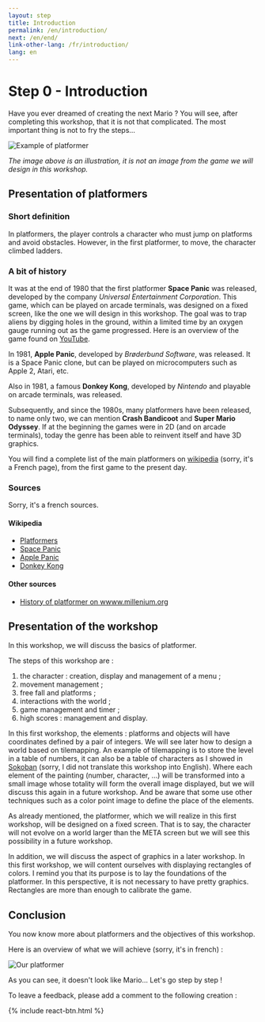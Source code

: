 ```yaml
---
layout: step
title: Introduction
permalink: /en/introduction/
next: /en/end/
link-other-lang: /fr/introduction/
lang: en
---
```


# Step 0 - Introduction

Have you ever dreamed of creating the next Mario ? You will see, after completing this workshop, that it is not that complicated. The most important thing is not to fry the steps...

![Example of platformer](https://zupimages.net/up/19/11/kqg7.png)

*The image above is an illustration, it is not an image from the game we will design in this workshop.*

## Presentation of platformers

### Short definition

In platformers, the player controls a character who must jump on platforms and avoid obstacles. However, in the first platformer, to move, the character climbed ladders.

### A bit of history

It was at the end of 1980 that the first platformer **Space Panic** was released, developed by the company *Universal Entertainment Corporation*.  This game, which can be played on arcade terminals, was designed on a fixed screen, like the one we will design in this workshop. The goal was to trap aliens by digging holes in the ground, within a limited time by an oxygen gauge running out as the game progressed. 
Here is an overview of the game found on <a href="https://www.youtube.com/watch?v=dLd1xABCsaQ" class="external-link" >YouTube</a>.

In 1981, **Apple Panic**, developed by *Brøderbund Software*, was released. It is a Space Panic clone, but can be played on microcomputers such as Apple 2, Atari, etc.

Also in 1981, a famous **Donkey Kong**, developed by *Nintendo* and playable on arcade terminals, was released.

Subsequently, and since the 1980s, many platformers have been released, to name only two, we can mention **Crash Bandicoot** and **Super Mario Odyssey**. If at the beginning the games were in 2D (and on arcade terminals), today the genre has been able to reinvent itself and have 3D graphics.

You will find a complete list of the main platformers on <a href="https://fr.wikipedia.org/wiki/Liste_chronologique_de_jeux_de_plates-formes" class="external-link" >wikipedia</a> (sorry, it's a French page), from the first game to the present day.

### Sources

Sorry, it's a french sources.

#### Wikipedia

<div class="sources" >
	<ul>
		<li><a href="https://fr.wikipedia.org/wiki/Jeu_de_plates-formes" class="external-link" >Platformers</a></li>
		<li><a href="https://fr.wikipedia.org/wiki/Space_Panic" class="external-link" >Space Panic</a></li>
		<li><a href="https://fr.wikipedia.org/wiki/Apple_Panic" class="external-link" >Apple Panic</a></li>
		<li><a href="https://fr.wikipedia.org/wiki/Donkey_Kong_%28jeu_vidéo,_1981%29" class="external-link" >Donkey Kong</a></li>
	</ul>
</div>

#### Other sources

<div class="sources" >
	<ul>
		<li><a href="https://www.millenium.org/news/137671.html?page=4" class="external-link" >History of platformer on wwww.millenium.org</a></li>
	</ul>
</div>

## Presentation of the workshop

In this workshop, we will discuss the basics of platformer.

The steps of this workshop are :
1. the character : creation, display and management of a menu ;
2. movement management ;
3. free fall and platforms ;
4. interactions with the world ;
5. game management and timer ;
6. high scores : management and display.

In this first workshop, the elements : platforms and objects will have coordinates defined by a pair of integers. We will see later how to design a world based on tilemapping. An example of tilemapping is to store the level in a table of numbers, it can also be a table of characters as I showed in <a href="https://gamebuino.com/fr/academy/workshop/sokoban-vs-poo" class="external-link" >Sokoban</a> (sorry, I did not translate this workshop into English). Where each element of the painting (number, character, ...) will be transformed into a small image whose totality will form the overall image displayed, but we will discuss this again in a future workshop. And be aware that some use other techniques such as a color point image to define the place of the elements.

As already mentioned, the platformer, which we will realize in this first workshop, will be designed on a fixed screen. That is to say, the character will not evolve on a world larger than the META screen but we will see this possibility in a future workshop.

In addition, we will discuss the aspect of graphics in a later workshop. In this first workshop, we will content ourselves with displaying rectangles of colors. I remind you that its purpose is to lay the foundations of the platformer. In this perspective, it is not necessary to have pretty graphics. Rectangles are more than enough to calibrate the game.

## Conclusion

You now know more about platformers and the objectives of this workshop.

Here is an overview of what we will achieve (sorry, it's in french) :

![Our platformer](./../../img/Platformer01_Ecrans_v2.png)

As you can see, it doesn't look like Mario... Let's go step by step !

To leave a feedback, please add a comment to the following creation :

{% include react-btn.html %}

